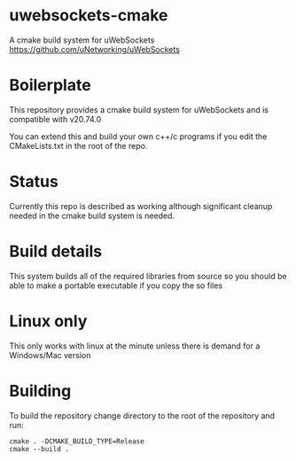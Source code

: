 # uwebsockets-cmake
A cmake build system for uWebSockets https://github.com/uNetworking/uWebSockets

# Boilerplate
This repository provides a cmake build system for uWebSockets and is compatible with v20.74.0

You can extend this and build your own c++/c programs if you edit the CMakeLists.txt in the root of the repo.

# Status
Currently this repo is described as working although significant cleanup needed in the cmake build system is needed.

# Build details
This system builds all of the required libraries from source so you should be able to make a portable executable if you copy the so files

# Linux only
This only works with linux at the minute unless there is demand for a Windows/Mac version

# Building
To build the repository change directory to the root of the repository and run:
```shell
cmake . -DCMAKE_BUILD_TYPE=Release
cmake --build .
```